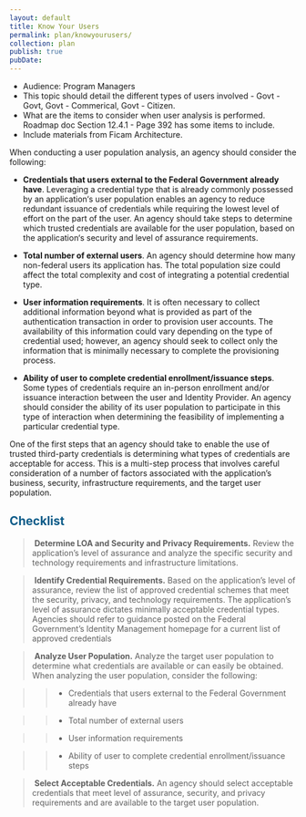 ```yaml
---
layout: default
title: Know Your Users
permalink: plan/knowyourusers/
collection: plan
publish: true
pubDate:
---
```


- Audience: Program Managers
- This topic should detail the different types of users involved - Govt - Govt, Govt - Commerical, Govt - Citizen.
- What are the items to consider when user analysis is performed. Roadmap doc Section 12.4.1 - Page 392 has some items to include.
- Include materials from Ficam Architecture.

When conducting a user population analysis, an agency should consider the
following:

- **Credentials that users external to the Federal Government already have**. Leveraging
a credential type that is already commonly possessed by an application‘s user population
enables an agency to reduce redundant issuance of credentials while requiring the lowest
level of effort on the part of the user. An agency should take steps to determine which
trusted credentials are available for the user population, based on the application‘s
security and level of assurance requirements.

- **Total number of external users**. An agency should determine how many non-federal
users its application has. The total population size could affect the total complexity and
cost of integrating a potential credential type.

- **User information requirements**. It is often necessary to
collect additional information beyond what is provided as part of the authentication
transaction in order to provision user accounts. The availability of this information could
vary depending on the type of credential used; however, an agency should seek to collect
only the information that is minimally necessary to complete the provisioning process.

- **Ability of user to complete credential enrollment/issuance steps**. Some types of
credentials require an in-person enrollment and/or issuance interaction between the user
and Identity Provider. An agency should consider the ability of its user population to
participate in this type of interaction when determining the feasibility of implementing a
particular credential type.

One of the first steps that an agency should take to enable the use of trusted third-party credentials is determining what types of credentials are acceptable for access. This is a multi-step process that involves careful consideration of a number of factors associated with the application’s business, security, infrastructure requirements, and the target user population.

## <span style="color: #0C5C89">**Checklist**</span>

> <i class="fa fa-check-square-o"></i> &nbsp;**Determine LOA and Security and Privacy Requirements.** Review the application’s level of assurance and analyze the specific security and technology requirements and infrastructure limitations.

> <i class="fa fa-check-square-o"></i> &nbsp;**Identify Credential Requirements.** Based on the application’s level of assurance, review the list of approved credential schemes that meet the security, privacy, and technology requirements. The application’s level of assurance dictates minimally acceptable credential types. Agencies should refer to guidance posted on the Federal Government’s Identity Management homepage for a current list of approved credentials

> <i class="fa fa-check-square-o"></i> &nbsp;**Analyze User Population.** Analyze the target user population to determine what credentials are available or can easily be obtained. When analyzing the user population, consider the following:

>> * Credentials that users external to the Federal Government already have 

>> * Total number of external users 

>> * User information requirements 

>> * Ability of user to complete credential enrollment/issuance steps

> <i class="fa fa-check-square-o"></i> &nbsp;**Select Acceptable Credentials.** An agency should select acceptable credentials that meet level of assurance, security, and privacy requirements and are available to the target user population.










































